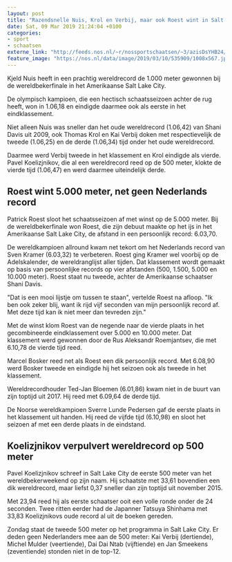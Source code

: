 ```yaml
---
layout: post
title: "Razendsnelle Nuis, Krol en Verbij, maar ook Roest wint in Salt Lake City"
date: Sat, 09 Mar 2019 21:24:04 +0100
categories: 
- sport 
- schaatsen 
externe_link: "http://feeds.nos.nl/~r/nossportschaatsen/~3/azisDsYHB24/2275239"
feature_image: "https://nos.nl/data/image/2019/03/10/535909/1008x567.jpg"
---
```


<p>Kjeld Nuis heeft in een prachtig wereldrecord de 1.000 meter gewonnen bij de wereldbekerfinale in het Amerikaanse Salt Lake City.</p>
<p>De olympisch kampioen, die een hectisch schaatsseizoen achter de rug heeft, won in 1.06,18 en eindigde daarmee ook als eerste in het eindklassement.</p>
<p>Niet alleen Nuis was sneller dan het oude wereldrecord (1.06,42) van Shani Davis uit 2009, ook Thomas Krol en Kai Verbij doken met respectievelijk de tweede (1.06,25) en de derde (1.06,34) tijd onder het oude wereldrecord.</p>
<p>Daarmee werd Verbij tweede in het klassement en Krol eindigde als vierde. Pavel Koelizjnikov, die al een wereldrecord reed op de 500 meter, klokte de vierde tijd (1.06,47) en werd daarmee uiteindelijk derde.</p>
<h2>Roest wint 5.000 meter, net geen Nederlands record</h2>
<p>Patrick Roest sloot het schaatsseizoen af met winst op de 5.000 meter. Bij de wereldbekerfinale won Roest, die zijn debuut maakte op het ijs in het Amerikaanse Salt Lake City, de afstand in een persoonlijk record: 6.03,70.</p>
<p>De wereldkampioen allround kwam net tekort om het Nederlands record van Sven Kramer (6.03,32) te verbeteren. Roest ging Kramer wel voorbij op de Adelskalender, de wereldranglijst aller tijden. Dat klassement wordt gemaakt op basis van persoonlijke records op vier afstanden (500, 1.500, 5.000 en 10.000 meter). Roest staat nu tweede, achter de Amerikaanse schaatser Shani Davis.</p>
<p>"Dat is een mooi lijstje om tussen te staan", vertelde Roest na afloop. "Ik ben ook zeker blij, want ik rijd vijf seconden van mijn persoonlijk record af. Met deze tijd kan ik niet meer dan tevreden zijn."</p>
<p>Met de winst klom Roest van de negende naar de vierde plaats in het gecombineerde eindklassement over 5.000 en 10.000 meter. Dat klassement werd gewonnen door de Rus Aleksandr Roemjantsev, die met 6.10,78 de vierde tijd reed.</p>
<p>Marcel Bosker reed net als Roest een dik persoonlijk record. Met 6.08,90 werd Bosker tweede en eindigde hij het seizoen ook als tweede in het klassement.</p>
<p>Wereldrecordhouder Ted-Jan Bloemen (6.01,86) kwam niet in de buurt van zijn toptijd uit 2017. Hij reed met 6.09,64 de derde tijd.</p>
<p>De Noorse wereldkampioen Sverre Lunde Pedersen gaf de eerste plaats in het klassement uit handen. Hij reed de vijfde tijd (6.10,98) en sloot het seizoen af met een derde plaats in de eindstand.</p>
<h2>Koelizjnikov verpulvert wereldrecord op 500 meter</h2>
<p>Pavel Koelizjnikov schreef in Salt Lake City de eerste 500 meter van het wereldbekerweekend op zijn naam. Hij schaatste met 33,61 bovendien een dik wereldrecord, maar liefst 0,37 sneller dan zijn toptijd uit november 2015.</p>
<p>Met 23,94 reed hij als eerste schaatser ooit een volle ronde onder de 24 seconden. Twee ritten eerder had de Japanner Tatsuya Shinhama met 33,83 Koelizjnikovs oude record al uit de boeken gereden.</p>
<p>Zondag staat de tweede 500 meter op het programma in Salt Lake City. Er deden geen Nederlanders mee aan de 500 meter: Kai Verbij (dertiende), Michel Mulder (veertiende), Dai Dai Ntab (vijftiende) en Jan Smeekens (zeventiende) stonden niet in de top-12.</p><img src="http://feeds.feedburner.com/~r/nossportschaatsen/~4/azisDsYHB24" height="1" width="1" alt=""/>
